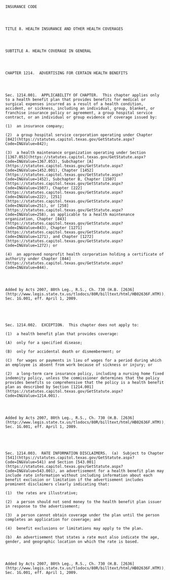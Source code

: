 ﻿
    
    
    	
    					
    
    
    INSURANCE CODE
    
      
    
    
    TITLE 8. HEALTH INSURANCE AND OTHER HEALTH COVERAGES
    
      
    
    
    SUBTITLE A. HEALTH COVERAGE IN GENERAL
    
      
    
    
    CHAPTER 1214.  ADVERTISING FOR CERTAIN HEALTH BENEFITS
    
      
    
    
    Sec. 1214.001.  APPLICABILITY OF CHAPTER.  This chapter applies only to a health benefit plan that provides benefits for medical or surgical expenses incurred as a result of a health condition, accident, or sickness, including an individual, group, blanket, or franchise insurance policy or agreement, a group hospital service contract, or an individual or group evidence of coverage issued by:
    
    (1)  an insurance company;
    
    (2)  a group hospital service corporation operating under Chapter [842](https://statutes.capitol.texas.gov/GetStatute.aspx?Code=IN&Value=842);
    
    (3)  a health maintenance organization operating under Section [1367.053](https://statutes.capitol.texas.gov/GetStatute.aspx?Code=IN&Value=1367.053), Subchapter [A](https://statutes.capitol.texas.gov/GetStatute.aspx?Code=IN&Value=1452.001), Chapter [1452](https://statutes.capitol.texas.gov/GetStatute.aspx?Code=IN&Value=1452), Subchapter B, Chapter [1507](https://statutes.capitol.texas.gov/GetStatute.aspx?Code=IN&Value=1507), Chapter [222](https://statutes.capitol.texas.gov/GetStatute.aspx?Code=IN&Value=222), [251](https://statutes.capitol.texas.gov/GetStatute.aspx?Code=IN&Value=251), or [258](https://statutes.capitol.texas.gov/GetStatute.aspx?Code=IN&Value=258), as applicable to a health maintenance organization, Chapter [843](https://statutes.capitol.texas.gov/GetStatute.aspx?Code=IN&Value=843), Chapter [1271](https://statutes.capitol.texas.gov/GetStatute.aspx?Code=IN&Value=1271), and Chapter [1272](https://statutes.capitol.texas.gov/GetStatute.aspx?Code=IN&Value=1272); or
    
    (4)  an approved nonprofit health corporation holding a certificate of authority under Chapter [844](https://statutes.capitol.texas.gov/GetStatute.aspx?Code=IN&Value=844).
    
    
    
    
    Added by Acts 2007, 80th Leg., R.S., Ch. 730 (H.B. [2636](http://www.legis.state.tx.us/tlodocs/80R/billtext/html/HB02636F.HTM)), Sec. 1G.001, eff. April 1, 2009.
    
    
    
    
    
    Sec. 1214.002.  EXCEPTION.  This chapter does not apply to:
    
    (1)  a health benefit plan that provides coverage:
    
    (A)  only for a specified disease;
    
    (B)  only for accidental death or dismemberment; or
    
    (C)  for wages or payments in lieu of wages for a period during which an employee is absent from work because of sickness or injury; or
    
    (2)  a long-term care insurance policy, including a nursing home fixed indemnity policy, unless the commissioner determines that the policy provides benefits so comprehensive that the policy is a health benefit plan as described by Section [1214.001](https://statutes.capitol.texas.gov/GetStatute.aspx?Code=IN&Value=1214.001).
    
    
    
    
    Added by Acts 2007, 80th Leg., R.S., Ch. 730 (H.B. [2636](http://www.legis.state.tx.us/tlodocs/80R/billtext/html/HB02636F.HTM)), Sec. 1G.001, eff. April 1, 2009.
    
    
    
    
    
    Sec. 1214.003.  RATE INFORMATION DISCLAIMERS.  (a)  Subject to Chapter [541](https://statutes.capitol.texas.gov/GetStatute.aspx?Code=IN&Value=541) and Section [543.001](https://statutes.capitol.texas.gov/GetStatute.aspx?Code=IN&Value=543.001), an advertisement for a health benefit plan may include rate information without including information about each benefit exclusion or limitation if the advertisement includes prominent disclaimers clearly indicating that:
    
    (1)  the rates are illustrative;
    
    (2)  a person should not send money to the health benefit plan issuer in response to the advertisement;
    
    (3)  a person cannot obtain coverage under the plan until the person completes an application for coverage; and
    
    (4)  benefit exclusions or limitations may apply to the plan.
    
    (b)  An advertisement that states a rate must also indicate the age, gender, and geographic location on which the rate is based.
    
    
    
    
    Added by Acts 2007, 80th Leg., R.S., Ch. 730 (H.B. [2636](http://www.legis.state.tx.us/tlodocs/80R/billtext/html/HB02636F.HTM)), Sec. 1G.001, eff. April 1, 2009.
    
    
    
    
    				

